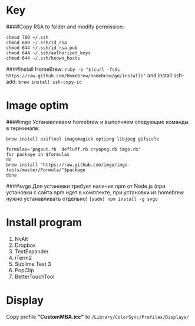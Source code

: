 Key
===============

####Copy RSA to folder and modify permission:

```
chmod 700 ~/.ssh
chmod 600 ~/.ssh/id_rsa
chmod 644 ~/.ssh/id_rsa.pub
chmod 644 ~/.ssh/authorized_keys
chmod 644 ~/.ssh/known_hosts
```

####Install HomeBrew:
`ruby -e "$(curl -fsSL https://raw.github.com/Homebrew/homebrew/go/install)"`
and install ssh-add: `brew install ssh-copy-id`


Image optim
===============

####imgo
Устанавливаем homebrew и выполняем следующие команды в терминале:
```
brew install exiftool imagemagick optipng libjpeg gifsicle

formulas='pngout.rb  defluff.rb cryopng.rb imgo.rb'
for package in $formulas
do
brew install "https://raw.github.com/imgo/imgo-tools/master/Formula/"$package
done
```

####svgo 
Для установки требует наличия npm от Node.js (при установки с сайта npm идет в комплекте, при установки из homebrew нужно устанавливать отдельно)
```[sudo] npm install -g svgo```

Install program
===============

1. NvAlt
2. Dropbox
3. TextExpander
4. iTerm2
5. Sublime Text 3
6. PopClip
7. BetterTouchTool

Display
===============
Copy profile **"CustomMBA.icc"** to `/Library/ColorSync/Profiles/Displays/`
